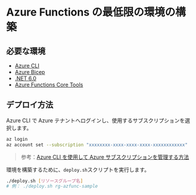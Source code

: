 # Azure Functions の最低限の環境の構築

## 必要な環境
- [Azure CLI](https://docs.microsoft.com/ja-jp/cli/azure/install-azure-cli)
- [Azure Bicep](https://docs.microsoft.com/ja-jp/azure/azure-resource-manager/bicep/install)
- [.NET 6.0](https://dotnet.microsoft.com/ja-jp/download/dotnet/6.0)
- [Azure Functions Core Tools ](https://learn.microsoft.com/ja-jp/azure/azure-functions/functions-run-local)

## デプロイ方法

Azure CLI で Azure テナントへログインし、使用するサブスクリプションを選択します。
```bash
az login
az account set --subscription "xxxxxxxx-xxxx-xxxx-xxxx-xxxxxxxxxxxx"
```

> 参考：[Azure CLI を使用して Azure サブスクリプションを管理する方法](https://learn.microsoft.com/ja-jp/cli/azure/manage-azure-subscriptions-azure-cli)

環境を構築するために、```deploy.sh```スクリプトを実行します。
```bash
./deploy.sh [リソースグループ名]
# 例： ./deploy.sh rg-azfunc-sample
```
